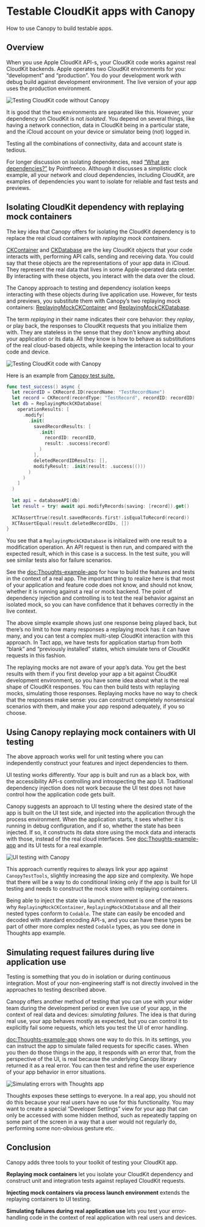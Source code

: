 # Testable CloudKit apps with Canopy

How to use Canopy to build testable apps.

## Overview

When you use Apple CloudKit API-s, your CloudKit code works against real CloudKit backends. Apple operates two CloudKit environments for you: “development” and “production”. You do your development work with debug build against development environment. The live version of your app uses the production environment.

![Testing CloudKit code without Canopy](testing-without-canopy)

It is good that the two environments are separated like this. However, your dependency on CloudKit is not _isolated_. You depend on several things, like having a network connection, data in CloudKit being in a particular state, and the iCloud account on your device or simulator being (not) logged in.

Testing all the combinations of connectivity, data and account state is tedious.

For longer discussion on isolating dependencies, read [“What are dependencies?”](https://pointfreeco.github.io/swift-dependencies/main/documentation/dependencies/whataredependencies) by Pointfreeco. Although it discusses a simplistic clock example, all your network and cloud dependencies, including CloudKit, are examples of dependencies you want to isolate for reliable and fast tests and previews.

## Isolating CloudKit dependency with replaying mock containers

The key idea that Canopy offers for isolating the CloudKit dependency is to replace the real cloud containers with _replaying mock containers_.

[CKContainer](https://developer.apple.com/documentation/cloudkit/ckcontainer) and [CKDatabase](https://developer.apple.com/documentation/cloudkit/ckdatabase) are the key CloudKit objects that your code interacts with, performing API calls, sending and receiving data. You could say that these objects are the representations of your app data in iCloud. They represent the real data that lives in some Apple-operated data center. By interacting with these objects, you interact with the data over the cloud.

The Canopy approach to testing and dependency isolation keeps interacting with these objects during live application use. However, for tests and previews, you substitute them with Canopy’s two replaying mock containers: [ReplayingMockCKContainer](https://github.com/tact/Canopy/blob/main/Targets/CanopyTestTools/Sources/ReplayingMockCKContainer/ReplayingMockCKContainer.swift) and [ReplayingMockCKDatabase](https://github.com/tact/Canopy/blob/main/Targets/CanopyTestTools/Sources/ReplayingMockCKDatabase/ReplayingMockCKDatabase.swift).

The term _replaying_ in their name indicates their core behavior: they _replay_, or play back, the responses to CloudKit requests that you initialize them with. They are stateless in the sense that they don’t know anything about your application or its data. All they know is how to behave as substitutions of the real cloud-based objects, while keeping the interaction local to your code and device.

![Testing CloudKit code with Canopy](testing-with-canopy)

Here is an example from [Canopy test suite.](https://github.com/tact/Canopy/blob/main/Targets/Canopy/Tests/ModifyRecordsTests.swift#L34)

```swift
func test_success() async {
  let recordID = CKRecord.ID(recordName: "TestRecordName")
  let record = CKRecord(recordType: "TestRecord", recordID: recordID)
  let db = ReplayingMockCKDatabase(
    operationResults: [
      .modify(
        .init(
          savedRecordResults: [
            .init(
              recordID: recordID,
              result: .success(record)
            )
          ],
          deletedRecordIDResults: [],
          modifyResult: .init(result: .success(()))
        )
      )
    ]
  )
  
  let api = databaseAPI(db)
  let result = try! await api.modifyRecords(saving: [record]).get()
  
  XCTAssertTrue(result.savedRecords.first!.isEqualToRecord(record))
  XCTAssertEqual(result.deletedRecordIDs, [])
}
```

You see that a `ReplayingMockCKDatabase` is initialized with one result to a modification operation. An API request is then run, and compared with the expected result, which in this case is a success. In the test suite, you will see similar tests also for failure scenarios.

See the <doc:Thoughts-example-app> for how to build the features and tests in the context of a real app. The important thing to realize here is that most of your application and feature code does not know, and should not know, whether it is running against a real or mock backend. The point of dependency injection and controlling is to test the real behavior against an isolated mock, so you can have confidence that it behaves correctly in the live context.

The above simple example shows just one response being played back, but there’s no limit to how many responses a replaying mock has: it can have many, and you can test a complex multi-step CloudKit interaction with this approach. In Tact app, we have tests for application startup from both “blank” and “previously installed” states, which simulate tens of CloudKit requests in this fashion.

The replaying mocks are not aware of your app’s data. You get the best results with them if you first develop your app a bit against CloudKit development environment, so you have some idea about what is the real shape of CloudKit responses. You can then build tests with replaying mocks, simulating those responses. Replaying mocks have no way to check that the responses make sense: you can construct completely nonsensical scenarios with them, and make your app respond adequately, if you so choose.

## Using Canopy replaying mock containers with UI testing

The above approach works well for unit testing where you can independently construct your features and inject dependencies to them.

UI testing works differently. Your app is built and run as a black box, with the accessibility API-s controlling and introspecting the app UI. Traditional dependency injection does not work because the UI test does not have control how the application code gets built.

Canopy suggests an approach to UI testing where the desired state of the app is built on the UI test side, and injected into the application through the process environment. When the application starts, it sees whether it is running in debug configuration, and if so, whether the state has been injected. If so, it constructs its data store using the mock data and interacts with those, instead of the real cloud interfaces. See <doc:Thoughts-example-app> and its UI tests for a real example.

![UI testing with Canopy](testing-ui)

This approach currently requires to always link your app against `CanopyTestTools`, slightly increasing the app size and complexity. We hope that there will be a way to do conditional linking only if the app is built for UI testing and needs to construct the mock store with replaying containers.

Being able to inject the state via launch environment is one of the reasons why `ReplayingMockCKContainer`, `ReplayingMockCKDatabase` and all their nested types conform to `Codable`. The state can easily be encoded and decoded with standard encoding API-s, and you can have these types be part of other more complex nested `Codable` types, as you see done in Thoughts app example. 

## Simulating request failures during live application use

Testing is something that you do in isolation or during continuous integration. Most of your non-engineering staff is not directly involved in the approaches to testing described above.

Canopy offers another method of testing that you can use with your wider team during the development period or even live use of your app, in the context of real data and devices: _simulating failures_. The idea is that during real use, your app behaves mostly as expected, but you can control it to explicitly fail some requests, which lets you test the UI of error handling.

<doc:Thoughts-example-app> shows one way to do this. In its settings, you can instruct the app to simulate failed requests for specific cases. When you then do those things in the app, it responds with an error that, from the perspective of the UI, is real because the underlying Canopy library returned it as a real error. You can then test and refine the user experience of your app behavior in error situations.

![Simulating errors with Thoughts app](thoughts-ios-settings)

Thoughts exposes these settings to everyone. In a real app, you should not do this because your real users have no use for this functionality. You may want to create a special “Developer Settings” view for your app that can only be accessed with some hidden method, such as repeatedly tapping on some part of the screen in a way that a user would not regularly do, performing some non-obvious gesture etc.

## Conclusion

Canopy adds three tools to your toolkit of testing your CloudKit app.

**Replaying mock containers** let you isolate your CloudKit dependency and construct unit and integration tests against replayed CloudKit requests.

**Injecting mock containers via process launch environment** extends the replaying containers to UI testing.

**Simulating failures during real application use** lets you test your error-handling code in the context of real application with real users and devices.
